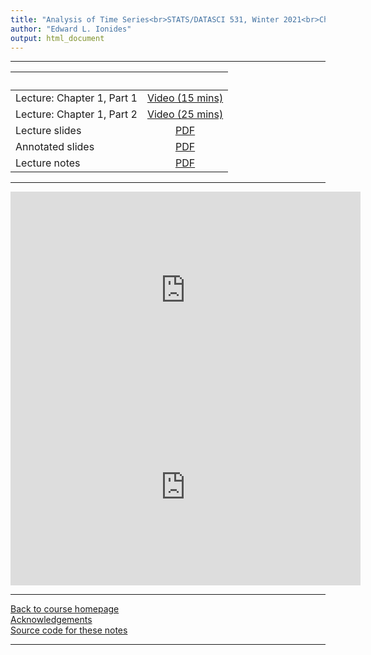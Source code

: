 ```yaml
---
title: "Analysis of Time Series<br>STATS/DATASCI 531, Winter 2021<br>Chapter 1: Introduction"
author: "Edward L. Ionides"
output: html_document
---
```


----------------------

| &nbsp;          | &nbsp;                                                                            |
|:----------------|:---------------------------------------------------------------------------------:|
| Lecture: Chapter 1, Part 1   | [Video (15 mins)](https://youtu.be/Zb8QPW-ldPM) |
| Lecture: Chapter 1, Part 2   | [Video (25 mins)](https://youtu.be/8LvOkEgtwpU)
| Lecture slides  | [PDF](slides.pdf) |
| Annotated slides | [PDF](slides-annotated.pdf) |
| Lecture notes   | [PDF](notes.pdf) |
----------------------

<iframe width="560" height="315" src="https://www.youtube.com/embed/Zb8QPW-ldPM" frameborder="0" allow="accelerometer; autoplay; clipboard-write; encrypted-media; gyroscope; picture-in-picture" allowfullscreen></iframe>

<iframe width="560" height="315" src="https://www.youtube.com/embed/8LvOkEgtwpU" frameborder="0" allow="accelerometer; autoplay; clipboard-write; encrypted-media; gyroscope; picture-in-picture" allowfullscreen></iframe>

----------------------

[Back to course homepage](../index.html)  
[Acknowledgements](../acknowledge.html)  
[Source code for these notes](http://github.com/ionides/531w21/tree/master/01/)


----------------------

